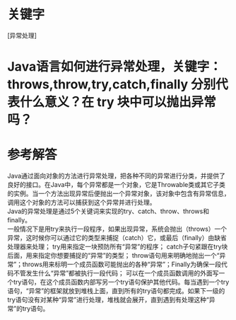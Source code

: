 # 关键字

\[异常处理\]

# Java语言如何进行异常处理，关键字：throws,throw,try,catch,finally 分别代表什么意义？在 try 块中可以抛出异常吗？

# 参考解答

Java通过面向对象的方法进行异常处理，把各种不同的异常进行分类，并提供了良好的接口。在Java中，每个异常都是一个对象，它是Throwable类或其它子类的实例。当一个方法出现异常后便抛出一个异常对象，该对象中包含有异常信息，调用这个对象的方法可以捕获到这个异常并进行处理。  
Java的异常处理是通过5个关键词来实现的try、catch、throw、throws和finally。  
一般情况下是用try来执行一段程序，如果出现异常，系统会抛出（throws）一个异常，这时候你可以通过它的类型来捕捉（catch）它，或最后（finally）由缺省处理器来处理； try用来指定一块预防所有“异常”的程序； catch子句紧跟在try块后面，用来指定你想要捕捉的“异常”的类型； throw语句用来明确地抛出一个“异常”；throws用来标明一个成员函数可能抛出的各种“异常”；Finally为确保一段代码不管发生什么“异常”都被执行一段代码； 可以在一个成员函数调用的外面写一个try语句，在这个成员函数内部写另一个try语句保护其他代码。每当遇到一个try语句，“异常”的框架就放到堆栈上面，直到所有的try语句都完成。如果下一级的try语句没有对某种“异常”进行处理，堆栈就会展开，直到遇到有处理这种“异常”的try语句。

